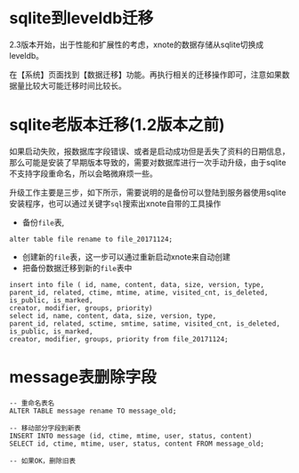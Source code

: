 # sqlite到leveldb迁移


2.3版本开始，出于性能和扩展性的考虑，xnote的数据存储从sqlite切换成leveldb。

在【系统】页面找到【数据迁移】功能。再执行相关的迁移操作即可，注意如果数据量比较大可能迁移时间比较长。


# sqlite老版本迁移(1.2版本之前)

如果启动失败，报数据库字段错误、或者是启动成功但是丢失了资料的日期信息，那么可能是安装了早期版本导致的，需要对数据库进行一次手动升级，由于sqlite不支持字段重命名，所以会略微麻烦一些。

升级工作主要是三步，如下所示，需要说明的是备份可以登陆到服务器使用sqlite安装程序，也可以通过关键字`sql`搜索出xnote自带的工具操作

- 备份`file`表,

```
alter table file rename to file_20171124;
```

- 创建新的`file`表，这一步可以通过重新启动xnote来自动创建
- 把备份数据迁移到新的`file`表中

```
insert into file ( id, name, content, data, size, version, type, 
parent_id, related, ctime, mtime, atime, visited_cnt, is_deleted, is_public, is_marked,
creator, modifier, groups, priority) 
select id, name, content, data, size, version, type, 
parent_id, related, sctime, smtime, satime, visited_cnt, is_deleted, is_public, is_marked,
creator, modifier, groups, priority from file_20171124;

```

# message表删除字段

```
-- 重命名表名
ALTER TABLE message rename TO message_old;

-- 移动部分字段到新表
INSERT INTO message (id, ctime, mtime, user, status, content)
SELECT id, ctime, mtime, user, status, content FROM message_old;

-- 如果OK，删除旧表
```
